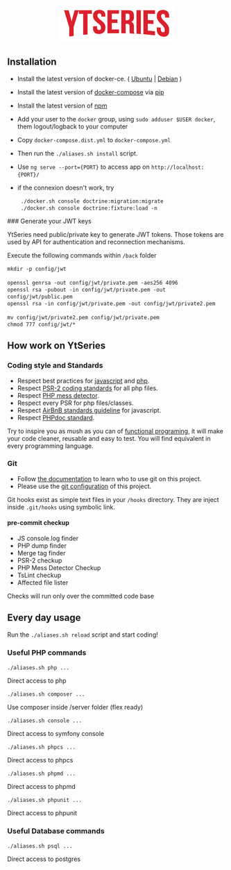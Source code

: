 <p align="center">
    <img src="front/src/assets/logo.png">
</p>

## Installation

  - Install the latest version of docker-ce. ( [Ubuntu](https://docs.docker.com/install/linux/docker-ce/ubuntu/) | [Debian](https://docs.docker.com/install/linux/docker-ce/debian/) )
  - Install the latest version of [docker-compose](https://docs.docker.com/compose/install/#install-compose) via [pip](https://pypi.org/project/pip/)
  - Install the latest version of [npm](https://www.digitalocean.com/community/tutorials/how-to-install-node-js-on-ubuntu-18-04)
  - Add your user to the `docker` group, using `sudo adduser $USER docker`, them logout/logback to your computer
  - Copy `docker-compose.dist.yml` to `docker-compose.yml`
  - Then run the `./aliases.sh install` script.
  - Use `ng serve --port={PORT}` to access app on `http://localhost:{PORT}/`
  - if the connexion doesn't work, try
 
         ./docker.sh console doctrine:migration:migrate
         ./docker.sh console doctrine:fixture:load -n

### Generate your JWT keys

YtSeries need public/private key to generate JWT tokens. 
Those tokens are used by API for authentication and reconnection mechanisms.

Execute the following commands within `/back` folder

    mkdir -p config/jwt
    
    openssl genrsa -out config/jwt/private.pem -aes256 4096
    openssl rsa -pubout -in config/jwt/private.pem -out config/jwt/public.pem
    openssl rsa -in config/jwt/private.pem -out config/jwt/private2.pem
    
    mv config/jwt/private2.pem config/jwt/private.pem
    chmod 777 config/jwt/*

## How work on YtSeries

### Coding style and Standards

- Respect best practices for [javascript](https://github.com/ryanmcdermott/clean-code-javascript) and [php](https://github.com/jupeter/clean-code-php/blob/master/README.md).
- Respect [PSR-2 coding standards](documentation/PSR/PSR-2-coding-style-guide.md) for all php files.
- Respect [PHP mess detector](https://phpmd.org/rules/index.html).
- Respect every PSR for php files/classes.
- Respect [AirBnB standards guideline](https://github.com/airbnb/javascript) for javascript.
- Respect [PHPdoc standard](documentation/phpdoc.md).

Try to inspire you as mush as you can of [functional programing](https://www.youtube.com/watch?v=BMUiFMZr7vk&list=PL0zVEGEvSaeEd9hlmCXrk5yUyqUag-n84), it will make your code cleaner, reusable and easy to test. 
You will find equivalent in every programming language.

### Git

 - Follow [the documentation](documentation/who-to-git.md) to learn who to use git on this project.
 - Please use the [git configuration](documentation/git-config.md) of this project.

Git hooks exist as simple text files in your `/hooks` directory.
They are inject inside `.git/hooks` using symbolic link.

#### pre-commit checkup


- JS console.log finder
- PHP dump finder
- Merge tag finder
- PSR-2 checkup
- PHP Mess Detector Checkup
- TsLint checkup
- Affected file lister

Checks will run only over the committed code base

## Every day usage

Run the `./aliases.sh reload` script and start coding!
 
### Useful PHP commands 

    ./aliases.sh php ...
Direct access to php

    ./aliases.sh composer ...
Use composer inside /server folder (flex ready)

    ./aliases.sh console ...
Direct access to symfony console

    ./aliases.sh phpcs ...
Direct access to phpcs

    ./aliases.sh phpmd ...
Direct access to phpmd

    ./aliases.sh phpunit ...
Direct access to phpunit

### Useful Database commands 

    ./aliases.sh psql ...
Direct access to postgres
